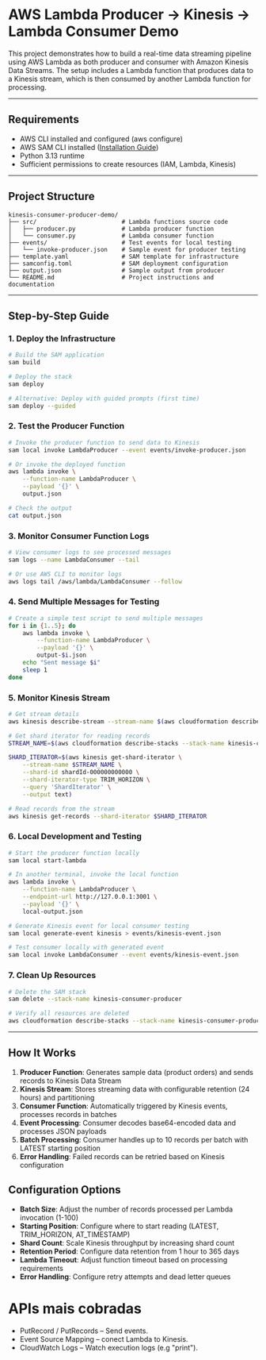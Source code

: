 # AWS Lambda Producer → Kinesis → Lambda Consumer Demo

This project demonstrates how to build a real-time data streaming pipeline using AWS Lambda as both producer and consumer with Amazon Kinesis Data Streams. The setup includes a Lambda function that produces data to a Kinesis stream, which is then consumed by another Lambda function for processing.

---

## Requirements

- AWS CLI installed and configured (aws configure)
- AWS SAM CLI installed ([Installation Guide](https://docs.aws.amazon.com/serverless-application-model/latest/developerguide/install-sam-cli.html))
- Python 3.13 runtime
- Sufficient permissions to create resources (IAM, Lambda, Kinesis)

---

## Project Structure

```
kinesis-consumer-producer-demo/
├── src/                        # Lambda functions source code
│   ├── producer.py             # Lambda producer function
│   └── consumer.py             # Lambda consumer function
├── events/                     # Test events for local testing
│   └── invoke-producer.json    # Sample event for producer testing
├── template.yaml               # SAM template for infrastructure
├── samconfig.toml              # SAM deployment configuration
├── output.json                 # Sample output from producer
└── README.md                   # Project instructions and documentation
```

---

## Step-by-Step Guide

### 1. Deploy the Infrastructure

```bash
# Build the SAM application
sam build

# Deploy the stack
sam deploy

# Alternative: Deploy with guided prompts (first time)
sam deploy --guided
```

### 2. Test the Producer Function

```bash
# Invoke the producer function to send data to Kinesis
sam local invoke LambdaProducer --event events/invoke-producer.json

# Or invoke the deployed function
aws lambda invoke \
    --function-name LambdaProducer \
    --payload '{}' \
    output.json

# Check the output
cat output.json
```

### 3. Monitor Consumer Function Logs

```bash
# View consumer logs to see processed messages
sam logs --name LambdaConsumer --tail

# Or use AWS CLI to monitor logs
aws logs tail /aws/lambda/LambdaConsumer --follow
```

### 4. Send Multiple Messages for Testing

```bash
# Create a simple test script to send multiple messages
for i in {1..5}; do
    aws lambda invoke \
        --function-name LambdaProducer \
        --payload '{}' \
        output-$i.json
    echo "Sent message $i"
    sleep 1
done
```

### 5. Monitor Kinesis Stream

```bash
# Get stream details
aws kinesis describe-stream --stream-name $(aws cloudformation describe-stacks --stack-name kinesis-consumer-producer --query 'Stacks[0].Outputs[?OutputKey==`KinesisStreamName`].OutputValue' --output text)

# Get shard iterator for reading records
STREAM_NAME=$(aws cloudformation describe-stacks --stack-name kinesis-consumer-producer --query 'Stacks[0].Outputs[?OutputKey==`KinesisStreamName`].OutputValue' --output text)

SHARD_ITERATOR=$(aws kinesis get-shard-iterator \
    --stream-name $STREAM_NAME \
    --shard-id shardId-000000000000 \
    --shard-iterator-type TRIM_HORIZON \
    --query 'ShardIterator' \
    --output text)

# Read records from the stream
aws kinesis get-records --shard-iterator $SHARD_ITERATOR
```

### 6. Local Development and Testing

```bash
# Start the producer function locally
sam local start-lambda

# In another terminal, invoke the local function
aws lambda invoke \
    --function-name LambdaProducer \
    --endpoint-url http://127.0.0.1:3001 \
    --payload '{}' \
    local-output.json

# Generate Kinesis event for local consumer testing
sam local generate-event kinesis > events/kinesis-event.json

# Test consumer locally with generated event
sam local invoke LambdaConsumer --event events/kinesis-event.json
```

### 7. Clean Up Resources

```bash
# Delete the SAM stack
sam delete --stack-name kinesis-consumer-producer

# Verify all resources are deleted
aws cloudformation describe-stacks --stack-name kinesis-consumer-producer
```

---

## How It Works

1. **Producer Function**: Generates sample data (product orders) and sends records to Kinesis Data Stream
2. **Kinesis Stream**: Stores streaming data with configurable retention (24 hours) and partitioning
3. **Consumer Function**: Automatically triggered by Kinesis events, processes records in batches
4. **Event Processing**: Consumer decodes base64-encoded data and processes JSON payloads
5. **Batch Processing**: Consumer handles up to 10 records per batch with LATEST starting position
6. **Error Handling**: Failed records can be retried based on Kinesis configuration


## Configuration Options

- **Batch Size**: Adjust the number of records processed per Lambda invocation (1-100)
- **Starting Position**: Configure where to start reading (LATEST, TRIM_HORIZON, AT_TIMESTAMP)
- **Shard Count**: Scale Kinesis throughput by increasing shard count
- **Retention Period**: Configure data retention from 1 hour to 365 days
- **Lambda Timeout**: Adjust function timeout based on processing requirements
- **Error Handling**: Configure retry attempts and dead letter queues

# APIs mais cobradas
- PutRecord / PutRecords – Send events.
- Event Source Mapping – conect Lambda to Kinesis.
- CloudWatch Logs – Watch execution logs (e.g "print").
